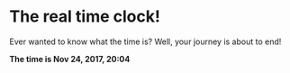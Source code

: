 # The real time clock!

Ever wanted to know what the time is? Well, your journey is about to end!

**The time is Nov 24, 2017, 20:04**